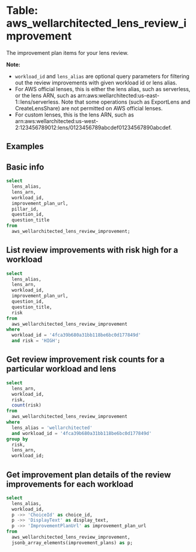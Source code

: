 # Table: aws_wellarchitected_lens_review_improvement

The improvement plan items for your lens review.

**Note:**
-  `workload_id` and `lens_alias` are optional query parameters for filtering out the review improvements with given workload id or lens alias.
- For AWS official lenses, this is either the lens alias, such as serverless, or the lens ARN, such as arn:aws:wellarchitected:us-east-1::lens/serverless. Note that some operations (such as ExportLens and CreateLensShare) are not permitted on AWS official lenses.
- For custom lenses, this is the lens ARN, such as arn:aws:wellarchitected:us-west-2:123456789012:lens/0123456789abcdef01234567890abcdef.

## Examples

## Basic info

```sql
select
  lens_alias,
  lens_arn,
  workload_id,
  improvement_plan_url,
  pillar_id,
  question_id,
  question_title
from
  aws_wellarchitected_lens_review_improvement;
```

## List review improvements with risk high for a workload

```sql
select
  lens_alias,
  lens_arn,
  workload_id,
  improvement_plan_url,
  question_id,
  question_title,
  risk
from
  aws_wellarchitected_lens_review_improvement
where
  workload_id = '4fca39b680a31bb118be6bc0d177849d'
  and risk = 'HIGH';
```

## Get review improvement risk counts for a particular workload and lens

```sql
select
  lens_arn,
  workload_id,
  risk,
  count(risk)
from
  aws_wellarchitected_lens_review_improvement
where
  lens_alias = 'wellarchitected'
  and workload_id = '4fca39b680a31bb118be6bc0d177849d'
group by
  risk,
  lens_arn,
  workload_id;
```

## Get improvement plan details of the review improvements for each workload

```sql
select
  lens_alias,
  workload_id,
  p ->> 'ChoiceId' as choice_id,
  p ->> 'DisplayText' as display_text,
  p ->> 'ImprovementPlanUrl' as improvement_plan_url
from
  aws_wellarchitected_lens_review_improvement,
  jsonb_array_elements(improvement_plans) as p;
```